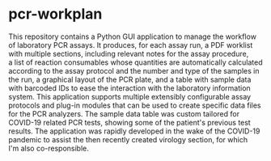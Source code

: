 # pcr-workplan

This repository contains a Python GUI application to manage the workflow of laboratory PCR assays. It produces, for each assay run, a PDF worklist with multiple sections, including relevant notes for the assay procedure, a list of reaction consumables whose quantities are automatically calculated according to the assay protocol and the number and type of the samples in the run, a graphical layout of the PCR plate, and a table with sample data with barcoded IDs to ease the interaction with the laboratory information system. This application supports multiple extensibly configurable assay protocols and plug-in modules that can be used to create specific data files for the PCR analyzers. The sample data table was custom tailored for COVID-19 related PCR tests, showing some of the patient's previous test results. The application was rapidly developed in the wake of the COVID-19 pandemic to assist the then recently created virology section, for which I'm also co-responsible.
